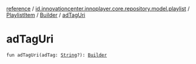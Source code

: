 [reference](../../../index.md) / [id.innovationcenter.innoplayer.core.repository.model.playlist](../../index.md) / [PlaylistItem](../index.md) / [Builder](index.md) / [adTagUri](./ad-tag-uri.md)

# adTagUri

`fun adTagUri(adTag: `[`String`](https://kotlinlang.org/api/latest/jvm/stdlib/kotlin/-string/index.html)`?): `[`Builder`](index.md)